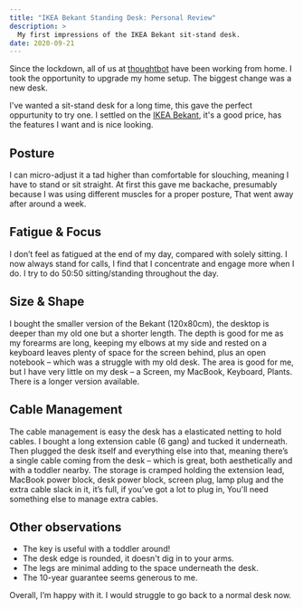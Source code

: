 ```yaml
---
title: "IKEA Bekant Standing Desk: Personal Review"
description: >
  My first impressions of the IKEA Bekant sit-stand desk.
date: 2020-09-21
---
```


Since the lockdown, all of us at [thoughtbot](https://thoughtbot.com) have been working from home. I took the opportunity to upgrade my home setup. The biggest change was a new desk.

I've wanted a sit-stand desk for a long time, this gave the perfect oppurtunity to try one. I settled on the [IKEA Bekant](https://www.ikea.com/gb/en/p/bekant-desk-sit-stand-oak-veneer-white-s09061188/), it's a good price, has the features I want and is nice looking. 

## Posture

I can micro-adjust it a tad higher than comfortable for slouching, meaning I have to stand or sit straight. At first this gave me backache, presumably because I was using different muscles for a proper posture, That went away after around a week. 

## Fatigue & Focus

I don’t feel as fatigued at the end of my day, compared with solely sitting. I now always stand for calls, I find that I concentrate and engage more when I do. I try to do 50:50 sitting/standing throughout the day.

## Size & Shape

I bought the smaller version of the Bekant (120x80cm), the desktop is deeper than my old one but a shorter length. The depth is good for me as my forearms are long, keeping my elbows at my side and rested on a keyboard leaves plenty of space for the screen behind, plus an open notebook – which was a struggle with my old desk. The area is good for me, but I have very little on my desk – a Screen, my MacBook, Keyboard, Plants. There is a longer version available.

## Cable Management

The cable management is easy the desk has a elasticated netting to hold cables. I bought a long extension cable (6 gang) and tucked it underneath. Then plugged the desk itself and everything else into that, meaning there’s a single cable coming from the desk – which is great, both aesthetically and with a toddler nearby. The storage is cramped holding the extension lead, MacBook power block, desk power block, screen plug, lamp plug and the extra cable slack in it, it’s full, if you’ve got a lot to plug in, You'll need something else to manage extra cables.

## Other observations

- The key is useful with a toddler around!
- The desk edge is rounded, it doesn't dig in to your arms.
- The legs are minimal adding to the space underneath the desk.
- The 10-year guarantee seems generous to me.

Overall, I’m happy with it. I would struggle to go back to a normal desk now.
